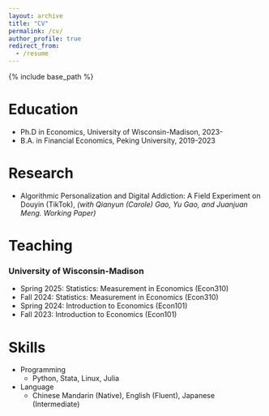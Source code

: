 ```yaml
---
layout: archive
title: "CV"
permalink: /cv/
author_profile: true
redirect_from:
  - /resume
---
```


{% include base_path %}

Education
======
* Ph.D in Economics, University of Wisconsin-Madison, 2023-
* B.A. in Financial Economics, Peking University, 2019-2023

Research
======
* Algorithmic Personalization and Digital Addiction: A Field Experiment on Douyin (TikTok), *(with Qianyun (Carole) Gao, Yu Gao, and Juanjuan Meng. Working Paper)*


Teaching
======
### University of Wisconsin-Madison
* Spring 2025: Statistics: Measurement in Economics (Econ310)
* Fall 2024: Statistics: Measurement in Economics (Econ310)
* Spring 2024: Introduction to Economics (Econ101)
* Fall 2023: Introduction to Economics (Econ101)





Skills
======
* Programming
  * Python, Stata, Linux, Julia
* Language
  * Chinese Mandarin (Native), English (Fluent), Japanese (Intermediate)


